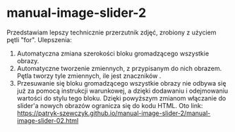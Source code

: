 # manual-image-slider-2
Przedstawiam lepszy technicznie przerzutnik zdjęć, zrobiony z użyciem pętli "for".
Ulepszenia:
1. Automatyczna zmiana szerokości bloku gromadzącego wszystkie obrazy.
2. Automatyczne tworzenie zmiennych, z przypisanym do nich obrazem. Pętla tworzy tyle zmiennych, ile jest znaczników <img>.
3. Przesuwanie się bloku gromadzącego wszystkie obrazy nie odbywa się już za pomocą instrukcji warunkowej, a dzięki dodawaniu i odejmowaniu wartości do stylu tego bloku.
Dzięki powyższym zmianom włączanie do slider'a nowych obrazów ogranicza się do kodu HTML.
Oto link: https://patryk-szewczyk.github.io/manual-image-slider-2/manual-image-slider-02.html
